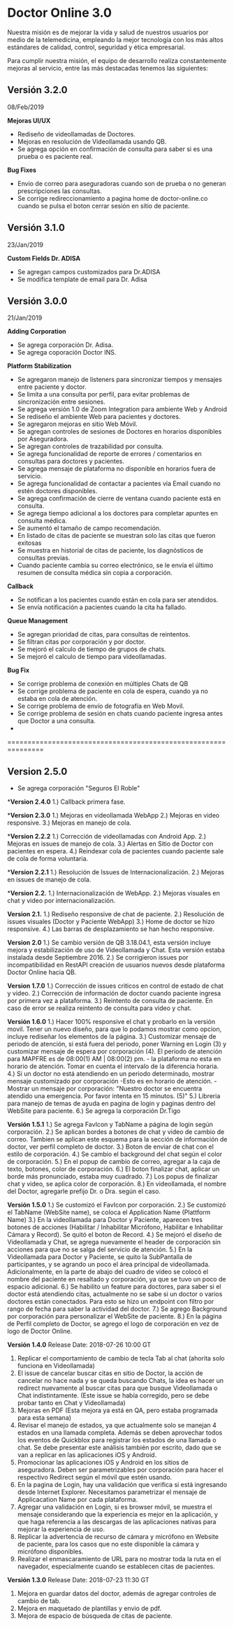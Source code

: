 # Doctor Online 3.0

Nuestra misión es de mejorar la vida y salud de nuestros usuarios por medio de la telemedicina, empleando la mejor tecnología con los más altos estándares de calidad, control, seguridad y ética empresarial.

Para cumplir nuestra misión, el equipo de desarrollo realiza constantemente mejoras al servicio, entre las más destacadas tenemos las siguientes:

## **Versión 3.2.0**
08/Feb/2019

**Mejoras UI/UX**

 - Rediseño de videollamadas de Doctores.
 - Mejoras en resolución de Videollamada usando QB.
 - Se agrega opción en confirmación de consulta para saber si es una prueba o es paciente real.
 
 
**Bug Fixes**
- Envio de correo para aseguradoras cuando son de prueba o no generan prescripciones las consultas.
- Se corrige redireccionamiento a pagina home de doctor-online.co cuando se pulsa el boton cerrar sesión en sitio de paciente.

## **Versión 3.1.0**
23/Jan/2019

**Custom Fields Dr. ADISA**

 - Se agregan campos customizados para Dr.ADISA
 - Se modifica template de email para Dr. Adisa

## **Versión 3.0.0**
21/Jan/2019

**Adding Corporation**

 - Se agrega corporación Dr. Adisa.
 - Se agrega coporación Doctor INS.

**Platform Stabilization**
 - Se agregaron manejo de listeners para sincronizar tiempos y mensajes entre paciente y doctor.
 - Se limita a una consulta por perfil, para evitar problemas de sincronización entre sesiones.
 - Se agrega versión 1.0 de Zoom Integration para ambiente Web y Android
 - Se rediseño el ambiente Web para pacientes y doctores.
 - Se agregaron mejoras en sitio Web Móvil.
 - Se agregan controles de sesiones de Doctores en horarios disponibles por Aseguradora.
 - Se agregan controles de trazabilidad por consulta.
 - Se agrega funcionalidad de reporte de errores / comentarios en consultas para doctores y pacientes.
 - Se agrega mensaje de plataforma no disponible en horarios fuera de servicio.
 - Se agrega funcionalidad de contactar a pacientes vía Email cuando no estén doctores disponibles.
 - Se agrega confirmación de cierre de ventana cuando paciente está en consulta.
 - Se agrega tiempo adicional a los doctores para completar apuntes en consulta médica.
 - Se aumentó el tamaño de campo recomendación.
 - En listado de citas de paciente se muestran solo las citas que fueron exitosas
 - Se muestra en historial de citas de paciente, los diagnósticos de consultas previas.
 - Cuando paciente cambia su correo electrónico, se le envía el último resumen de consulta médica sin copia a corporación.
 
**Callback**
 - Se notifican a los pacientes cuando están en cola para ser atendidos.
 - Se envía notificación  a pacientes cuando la cita ha fallado.
 
**Queue Management**
 - Se agregan prioridad de citas, para consultas de reintentos.
 - Se filtran citas por corporación y por doctor.
 - Se mejoró el calculo de tiempo de grupos de chats.
 - Se mejoró el calculo de tiempo para videollamadas.
 
**Bug Fix**
 - Se corrige problema de conexión en múltiples Chats de QB
 - Se corrige problema de paciente en cola de espera, cuando ya no estaba en cola de atención.
 - Se corrige problema de envío de fotografía en Web Movil.
 - Se corrige problema de sesión en chats cuando paciente ingresa antes que Doctor a una consulta.
 - 

===============================================================

## Version 2.5.0

 - Se agrega corporación "Seguros El Roble"

***Version 2.4.0**
1.) Callback primera fase.

***Version 2.3.0**
1.) Mejoras en videollamada WebApp
2.) Mejoras en video responsive.
3.) Mejoras en manejo de cola.

***Version 2.2.2**
1.) Corrección de videollamadas con Android App.
2.) Mejoras en issues de manejo de cola.
3.) Alertas en Sitio de Doctor con pacientes en espera.
4.) Reindexar cola de pacientes cuando paciente sale de cola de forma voluntaria.

***Version 2.2.1**
1.) Resolución de Issues de Internacionalización.
2.) Mejoras en issues de manejo de cola.

***Version 2.2.**
1.) Internacionalización de WebApp.
2.) Mejoras visuales en chat y video por internacionalización.


**Version 2.1.**
1.) Rediseño responsive de chat de paciente.
2.) Resolución de issues visuales (Doctor y Paciente WebApp)
3.) Home de doctor se hizo responsive.
4.) Las barras de desplazamiento se han hecho responsive.

**Version 2.0**
1.) Se cambio versión de QB 3.18.04.1, esta versión incluye mejora y estabilización de uso de Videollamada y Chat.  Esta versión estaba instalada desde Septiembre 2016.
2.) Se corrigieron issues por incompatibilidad en RestAPI creación de usuarios nuevos desde plataforma Doctor Online hacia QB.

**Version 1.7.0**
1.) Corrección de issues criticos en control de estado de chat y video.
2.) Corrección de información de doctor cuando paciente ingresa por primera vez a plataforma.
3.) Reintento de consulta de paciente.  En caso de error se realiza reintento de consulta para video y chat.

**Versión 1.6.0**
1.) Hacer 100% responsive el chat y probarlo en la versión movil.  Tener un nuevo diseño, para que lo podamos mostrar como opcion, incluye rediseñar los elementos de la página.
3.) Customizar mensaje de periodo de atención, si está fuera del periodo, poner Warning en Login (3) y customizar mensaje de espera por corporación (4).
	El periodo de atención para MAPFRE es de 08:00(1) AM | 08:00(2) pm. - la plataforma no esta en horario de atención.
	Tomar en cuenta el intervalo de la diferencia horaria.
4.) Si un doctor no está atendiendo en un periodo determinado, mostrar mensaje customizado por corporación 
	-Esto es en horario de atención.
	-Mostrar un mensaje por corporación: "Nuestro doctor se encuentra atendido una emergencia.  Por favor intenta en 15 minutos. (5)"
5.) Libreria para manejo de temas de ayuda en pagina de login y paginas dentro del WebSite para paciente.
6.) Se agrega la corporación Dr.Tigo

**Versión 1.5.1**
1.) Se agrega FavIcon y TabName a página de login según corporación.
2.) Se aplican bordes a botones de chat y video de cambio de correo. Tambien se aplican
		este esquema para la sección de información de doctor, ver perfil completo de doctor.
3.) Boton de enviar de chat con el estilo de corporación.
4.) Se cambio el background del chat según el color de corporación.
5.) En el popup de cambio de correo, agregar a la caja de texto, botones, color de corporación.
6.) El boton finalizar chat, aplicar un borde más pronunciado, estaba muy cuadrado.
7.) Los popus de finalizar chat y video, se aplica color de corporación.
8.) En videollamada, el nombre del Doctor, agregarle prefijo Dr. o Dra. según el caso.

**Versión 1.5.0**
1.) Se customizó el FavIcon por corporación.
2.) Se customizó el TabName (WebSite name), se coloca el Application Name (Plattform Name)
3.) En la videollamada para Doctor  y Paciente, aparecen tres botones de acciones (Habilitar / Inhabilitar Micrófono, Habilitar e Inhabilitar Cámara y Record).  Se quitó el boton de Record.
4.) Se mejoró el diseño de Videollamada y Chat, se agrega nuevamente el header de corporación sin acciones para que no se salga del servicio de atención.
5.) En la Videollamada para Doctor y Paciente, se quito la SubPantalla de participantes, y se agrando un poco el área principal de videollamada.  
	Adicionalmente, en la parte de abajo del cuadro de vídeo se colocó el nombre del paciente en resaltado y corporación, ya que se tuvo un poco de espacio adicional.
6.) Se habilito un feature para doctores, para saber si el doctor está atendiendo citas, actualmente no se sabe si un doctor o varios doctores están conectados.  Para esto se hizo un
	endpoint con filtro por rango de fecha para saber la actividad del doctor.
7.) Se agrego Background por corporación para personalizar el WebSite de paciente.
8.) En la página de Perfil completo de Doctor, se agrego el logo de corporación en vez de logo de Doctor Online.

**Versión 1.4.0**
Release Date: 2018-07-26 10:00 GT
1. Replicar el comportamiento de cambio de tecla Tab al chat (ahorita solo funciona en Videollamada)
2. El issue de cancelar buscar citas en sitio de Doctor, la acción de cancelar no hace nada y se queda buscando Chats, la idea es hacer un redirect nuevamente al buscar citas para que busque Videollamada o Chat indistintamente.  (Este issue se había corregido, pero se debe probar tanto en Chat y Videollamada)
3. Mejoras en PDF (Esta mejora ya está en QA, pero estaba programada para esta semana)
4. Revisar el manejo de estados, ya que actualmente solo se manejan 4 estados en una llamada completa.  Además se deben aprovechar todos los eventos de Quickblox para registrar los estados de una llamada o chat.  Se debe presentar este análisis también por escrito, dado que se van a replicar en las aplicaciones iOS y Android.
5. Promocionar las aplicaciones iOS y Android en los sitios de aseguradora.  Deben ser parametrizables por corporación para hacer el respectivo Redirect según el móvil que estén usando.
6. En la pagina de Login, hay una validación que verifica si está ingresando desde Internet Explorer. Necesitamos parametrizar el mensaje de Applicacation Name por cada plataforma.
7. Agregar una validación en Login, si es browser móvil, se muestra el mensaje considerando que la experiencia es mejor en la aplicación, y que haga referencia a las descargas de las aplicaciones nativas para mejorar la experiencia de uso.
8. Replicar la advertencia de recurso de cámara y micrófono en Website de paciente, para los casos que no este disponible la cámara y micrófono disponibles.
9. Realizar el enmascaramiento de URL para no mostrar toda la ruta en el navegador, especialmente cuando se establecen citas de pacientes.

**Versión 1.3.0**
Release Date: 2018-07-23 11:30 GT
 1. Mejora en guardar datos del doctor, además de agregar controles de cambio de tab.
 2. Mejora en maquetado de plantillas y envio de pdf.
 3. Mejora de espacio de búsqueda de citas de paciente.
